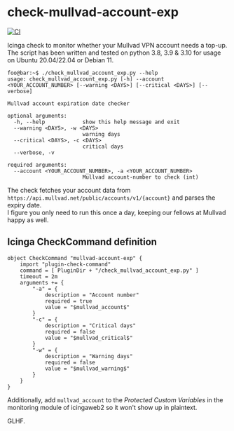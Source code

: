 # check-mullvad-account-exp

[![CI](https://github.com/stefankonig/check-mullvad-account-exp/actions/workflows/lint-test.yml/badge.svg)](https://github.com/stefankonig/check-mullvad-account-exp/actions/workflows/lint-test.yml)

Icinga check to monitor whether your Mullvad VPN account needs a top-up.  
The script has been written and tested on python 3.8, 3.9 & 3.10 for usage on Ubuntu 20.04/22.04 or Debian 11.

```console
foo@bar:~$ ./check_mullvad_account_exp.py --help
usage: check_mullvad_account_exp.py [-h] --account <YOUR_ACCOUNT_NUMBER> [--warning <DAYS>] [--critical <DAYS>] [--verbose]

Mullvad account expiration date checker

optional arguments:
  -h, --help            show this help message and exit
  --warning <DAYS>, -w <DAYS>
                        warning days
  --critical <DAYS>, -c <DAYS>
                        critical days
  --verbose, -v

required arguments:
  --account <YOUR_ACCOUNT_NUMBER>, -a <YOUR_ACCOUNT_NUMBER>
                        Mullvad account-number to check (int)
```

The check fetches your account data from `https://api.mullvad.net/public/accounts/v1/{account}` and parses the expiry date.  
I figure you only need to run this once a day, keeping our fellows at Mullvad happy as well.


## Icinga CheckCommand definition
```
object CheckCommand "mullvad-account-exp" {
    import "plugin-check-command"
    command = [ PluginDir + "/check_mullvad_account_exp.py" ]
    timeout = 2m
    arguments += {
        "-a" = {
            description = "Account number"
            required = true
            value = "$mullvad_account$"
        }
        "-c" = {
            description = "Critical days"
            required = false
            value = "$mullvad_critical$"
        }
        "-w" = {
            description = "Warning days"
            required = false
            value = "$mullvad_warning$"
        }
    }
}
```

Additionally, add `mullvad_account` to the *Protected Custom Variables* in the monitoring module of icingaweb2 so it won't show up in plaintext. 

GLHF.